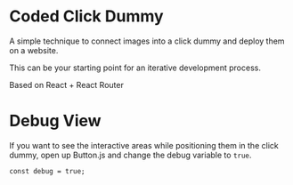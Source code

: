 # Coded Click Dummy

A simple technique to connect images into a click dummy and deploy them on a website.

This can be your starting point for an iterative development process.

Based on React + React Router

# Debug View

If you want to see the interactive areas while positioning them in the click dummy, open up Button.js and change the debug variable to `true`.

`const debug = true;`